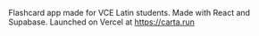 Flashcard app made for VCE Latin students. Made with React and Supabase. Launched on Vercel at https://carta.run
